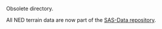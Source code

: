 Obsolete directory. 

All NED terrain data are now part of the [SAS-Data repository](https://github.com/Wireless-Innovation-Forum/SAS-Data).

